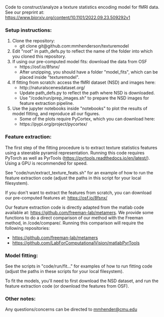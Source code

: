Code to construct/analyze a texture statistics encoding model for fMRI data.
See our preprint at: https://www.biorxiv.org/content/10.1101/2022.09.23.509292v1

### Setup instructions:
<ol>
  <li>Clone the repository: 
  <ul>
    <li> git clone git@github.com:mmhenderson/texturemodel
  </ul>
  <li>Edit "root" in path_defs.py to reflect the name of the folder into which you cloned this repository.
  <li>If using our pre-computed model fits: download the data from OSF
  <ul>
    <li> https://osf.io/8fsnx/
    <li> After unzipping, you should have a folder "model_fits", which can be placed inside "texturemodel".
  </ul>
  <li>If fitting from scratch: access the fMRI dataset (NSD) and images here:
  <ul>
    <li> http://naturalscenesdataset.org/
    <li> Update path_defs.py to reflect the path where NSD is downloaded.
    <li> Use "/code/run/prep_images.sh" to prepare the NSD images for feature extraction pipeline.
  </ul>
  <li>Use the jupyter notebooks inside "notebooks" to plot the results of model fitting, and reproduce all our figures.
  <ul>
    <li> Some of the plots require PyCortex, which you can download here:
    <li> https://pypi.org/project/pycortex/
  </ul>
  
</ol>

### Feature extraction:
The first step of the fitting procedure is to extract texture statistics features using a steerable pyramid representation. Running this code requires PyTorch as well as PyrTools (https://pyrtools.readthedocs.io/en/latest/). Using a GPU is recommended for speed. 

See "code/run/extract_texture_feats.sh" for an example of how to run the feature extraction code (adjust the paths in this script for your local filesystem).

If you don't want to extract the features from scratch, you can download our pre-computed features at: https://osf.io/8fsnx/

Our feature extraction code is directly adapted from the matlab code available at: https://github.com/freeman-lab/metamers. 
We provide some functions to do a direct comparison of our method with the Freeman method, in /code/compare/. 
Running this comparison will require the following repositories:
  - https://github.com/freeman-lab/metamers
  - https://github.com/LabForComputationalVision/matlabPyrTools

### Model fitting:
See the scripts in "code/run/fit..." for examples of how to run fitting code (adjust the paths in these scripts for your local filesystem).

To fit the models, you'll need to first download the NSD dataset, and run the feature extraction code (or download the features from OSF).

### Other notes:

Any questions/concerns can be directed to mmhender@cmu.edu
